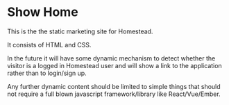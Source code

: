 # Show Home

This is the the static marketing site for Homestead.

It consists of HTML and CSS.

In the future it will have some dynamic mechanism to detect whether the visitor is a logged in Homestead user and will show a link to the application rather than to login/sign up.

Any further dynamic content should be limited to simple things that should not require a full blown javascript framework/library like React/Vue/Ember.